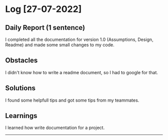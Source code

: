 # Log [27-07-2022]
 
## Daily Report (1 sentence)

I completed all the documentation for version 1.0 (Assumptions, Design, Readme) and made some small changes to my code.
 
## Obstacles

I didn't know how to write a readme document, so I had to google for that.

## Solutions

I found some helpfull tips and got some tips from my teammates.

## Learnings

I learned how write documentation for a project.

---